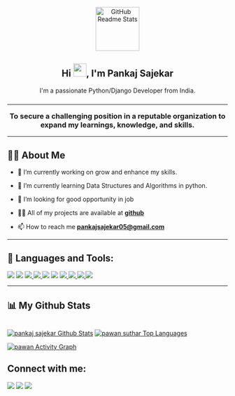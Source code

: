         
 <p align="center">
 <img width="100px" src="https://img.freepik.com/free-vector/hand-drawn-web-developers_23-2148819604.jpg?w=996&t=st=1649398732~exp=1649399332~hmac=4fde30019d78cd8d05460bf1034a36f4a84c923f021b167e56c95d820ed5939d" align="center" alt="GitHub Readme Stats" />
 <h2 align="center">Hi <img src="https://raw.githubusercontent.com/MartinHeinz/MartinHeinz/master/wave.gif" width="30px">, I'm Pankaj Sajekar</h2>
 <p align="center">I'm a passionate Python/Django Developer from India.</p>
 <h3 align="center"><hr>To secure a challenging position in a reputable organization to expand my learnings, knowledge, and skills.<hr></h3>
</p>

## 🙋‍♂️ About Me

- 🔭 I’m currently working on grow and enhance my skills.

- 🌱 I’m currently learning Data Structures and Algorithms in python.

- 👯 I’m looking for good opportunity in job

- 👨‍💻 All of my projects are available at **[github](https://github.com/pankajsajekar)**

- 📫 How to reach me **pankajsajekar05@gmail.com**
<hr>

## 🚀 Languages and Tools:

<p align="left"> 
    <a href="" target="_blank"> <img src="https://img.icons8.com/color/48/000000/python--v2.png"/></a>
    <a href="" target="_blank"> <img src="https://img.icons8.com/color/48/000000/django.png"/></a>
    <a href="" target="_blank" ><img src="https://img.icons8.com/nolan/48/api-settings.png"/> </a>
    <a href="" target="_blank" ><img src="https://img.icons8.com/color/48/null/angularjs.png"/> </a>
    <a href="" target="_blank"> <img src="https://img.icons8.com/color/48/000000/javascript--v1.png"/></a>
    <a href="" target="_blank"> <img src="https://img.icons8.com/external-flaticons-lineal-color-flat-icons/48/000000/external-html-mobile-app-development-flaticons-lineal-color-flat-icons.png"/></a>
    <a href="" target="_blank"> <img src="https://img.icons8.com/ios-filled/50/000000/css-filetype.png"/> </a>
    <a href="" target="_blank"> <img src="https://img.icons8.com/color/48/000000/bootstrap.png"/> </a>
    <a href="" target="_blank" > <img src="https://img.icons8.com/nolan/48/mysql.png"/> </a>
    <a href="" target="_blank" ><img src="https://img.icons8.com/glyph-neue/48/000000/github.png"/> </a>
</p>
<hr>


## 📊 My Github Stats

  <br/>
    <a href="https://github.com/pankajsajekar/github-readme-stats"><img alt= "pankaj sajekar Github Stats" src="https://github-readme-stats.vercel.app/api?username=pankajsajekar&show_icons=true&count_private=true&theme=react&hide_border=true&bg_color=0D1117" /></a>
  <a href="https://github.com/pankajsajekar/github-readme-stats"><img alt="pawan suthar Top Languages" src="https://github-readme-stats.vercel.app/api/top-langs/?username=pankajsajekar&langs_count=8&count_private=true&layout=compact&theme=react&hide_border=true&bg_color=0D1117" /></a>
  <br/>
  

<a href="https://github.com/pankajsajekar/github-readme-activity-graph"><img alt="pawan Activity Graph" src="https://activity-graph.herokuapp.com/graph?username=pankajsajekar&bg_color=0D1117&color=5BCDEC&line=5BCDEC&point=FFFFFF&hide_border=true" /></a>



## Connect with me:
<p align="left">
        <a target="_blank" href="https://in.linkedin.com/in/pankajsajekar"><img src="https://img.icons8.com/fluent/48/000000/linkedin.png"/></a>
        <a href="https://wa.me/+918108534381" target="_blank" ><img src="https://img.icons8.com/color/48/000000/whatsapp--v1.png"/></a>       
        <a href="https://stackoverflow.com/users/17577614/pankaj-sajekar" target="_blank" ><img src="https://img.icons8.com/external-tal-revivo-color-tal-revivo/48/null/external-stack-overflow-is-a-question-and-answer-site-for-professional-logo-color-tal-revivo.png"/></a>   
</p>
